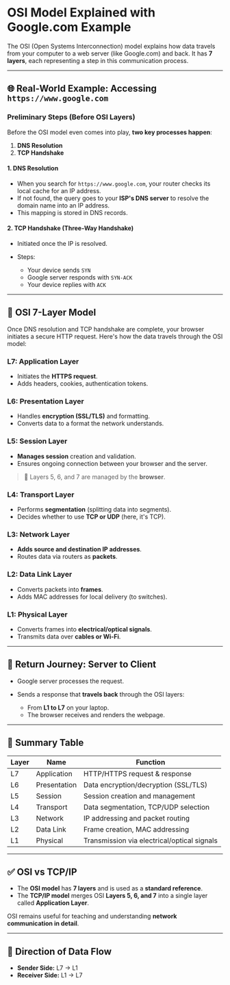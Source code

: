# OSI Model Explained with Google.com Example

The OSI (Open Systems Interconnection) model explains how data travels from your computer to a web server (like Google.com) and back. It has **7 layers**, each representing a step in this communication process.

---

## 🌐 Real-World Example: Accessing `https://www.google.com`

### Preliminary Steps (Before OSI Layers)

Before the OSI model even comes into play, **two key processes happen**:

1. **DNS Resolution**
2. **TCP Handshake**

#### 1. DNS Resolution

* When you search for `https://www.google.com`, your router checks its local cache for an IP address.
* If not found, the query goes to your **ISP's DNS server** to resolve the domain name into an IP address.
* This mapping is stored in DNS records.

#### 2. TCP Handshake (Three-Way Handshake)

* Initiated once the IP is resolved.
* Steps:

  * Your device sends `SYN`
  * Google server responds with `SYN-ACK`
  * Your device replies with `ACK`

---

## 🧱 OSI 7-Layer Model

Once DNS resolution and TCP handshake are complete, your browser initiates a secure HTTP request. Here's how the data travels through the OSI model:

### **L7: Application Layer**

* Initiates the **HTTPS request**.
* Adds headers, cookies, authentication tokens.

### **L6: Presentation Layer**

* Handles **encryption (SSL/TLS)** and formatting.
* Converts data to a format the network understands.

### **L5: Session Layer**

* **Manages session** creation and validation.
* Ensures ongoing connection between your browser and the server.

> 🔸 Layers 5, 6, and 7 are managed by the **browser**.

### **L4: Transport Layer**

* Performs **segmentation** (splitting data into segments).
* Decides whether to use **TCP or UDP** (here, it's TCP).

### **L3: Network Layer**

* **Adds source and destination IP addresses**.
* Routes data via routers as **packets**.

### **L2: Data Link Layer**

* Converts packets into **frames**.
* Adds MAC addresses for local delivery (to switches).

### **L1: Physical Layer**

* Converts frames into **electrical/optical signals**.
* Transmits data over **cables or Wi-Fi**.

---

## 🔁 Return Journey: Server to Client

* Google server processes the request.
* Sends a response that **travels back** through the OSI layers:

  * From **L1 to L7** on your laptop.
  * The browser receives and renders the webpage.

---

## 📘 Summary Table

| Layer | Name         | Function                                    |
| ----- | ------------ | ------------------------------------------- |
| L7    | Application  | HTTP/HTTPS request & response               |
| L6    | Presentation | Data encryption/decryption (SSL/TLS)        |
| L5    | Session      | Session creation and management             |
| L4    | Transport    | Data segmentation, TCP/UDP selection        |
| L3    | Network      | IP addressing and packet routing            |
| L2    | Data Link    | Frame creation, MAC addressing              |
| L1    | Physical     | Transmission via electrical/optical signals |

---

## ✅ OSI vs TCP/IP

* The **OSI model** has **7 layers** and is used as a **standard reference**.
* The **TCP/IP model** merges OSI **Layers 5, 6, and 7** into a single layer called **Application Layer**.

OSI remains useful for teaching and understanding **network communication in detail**.

---

## 🔄 Direction of Data Flow

* **Sender Side:** L7 → L1
* **Receiver Side:** L1 → L7

